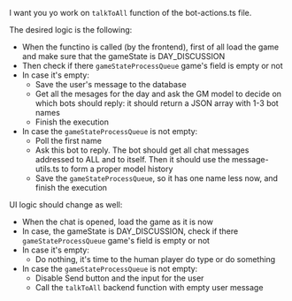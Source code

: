 I want you yo work on `talkToAll` function of the bot-actions.ts file.

The desired logic is the following:
- When the functino is called (by the frontend), first of all load the game and make sure that the gameState is DAY_DISCUSSION
- Then check if there `gameStateProcessQueue` game's field is empty or not
- In case it's empty:
    - Save the user's message to the database
    - Get all the mesages for the day and ask the GM model to decide on which bots should reply: it should return a JSON array with 1-3 bot names
    - Finish the execution
- In case the `gameStateProcessQueue` is not empty:
    - Poll the first name
    - Ask this bot to reply. The bot should get all chat messages addressed to ALL and to itself. Then it should use the message-utils.ts to form a proper model history
    - Save the `gameStateProcessQueue`, so it has one name less now, and finish the execution

UI logic should change as well:
- When the chat is opened, load the game as it is now
- In case, the gameState is DAY_DISCUSSION, check if there `gameStateProcessQueue` game's field is empty or not
- In case it's empty:
    - Do nothing, it's time to the human player do type or do something
- In case the `gameStateProcessQueue` is not empty:
    - Disable Send button and the input for the user
    - Call the `talkToAll` backend function with empty user message
